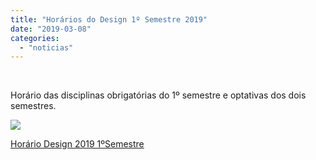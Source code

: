```yaml
---
title: "Horários do Design 1º Semestre 2019"
date: "2019-03-08"
categories: 
  - "noticias"
---
```


 



Horário das disciplinas obrigatórias do 1º semestre e optativas dos dois semestres.

<!-- more -->
![](/img/antigo/2019/03/13451-632x422.jpg)

[Horário Design 2019 1ºSemestre](/img/antigo/2019/03/horario-design-2019-_-TODAS-2019_03_05-00-1o_SEM-SECRETARIA.pdf)
